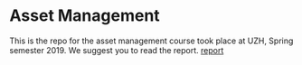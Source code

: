 # Asset Management

This is the repo for the asset management course took place at UZH, Spring semester 2019. We suggest you to read the report. 
[report](https://github.com/lorenzonoci/asset_management/blob/master/asset_management.pdf)
